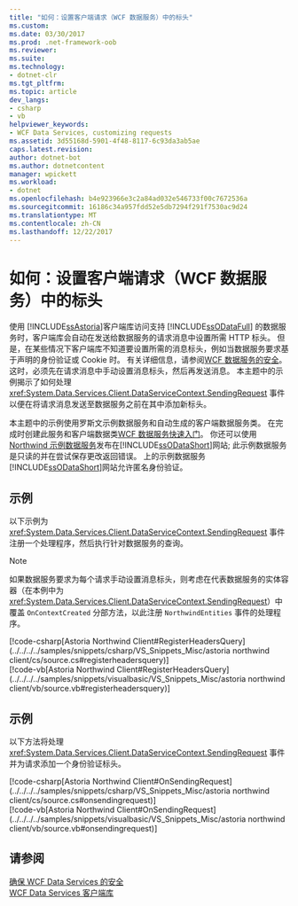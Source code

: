 ```yaml
---
title: "如何：设置客户端请求（WCF 数据服务）中的标头"
ms.custom: 
ms.date: 03/30/2017
ms.prod: .net-framework-oob
ms.reviewer: 
ms.suite: 
ms.technology:
- dotnet-clr
ms.tgt_pltfrm: 
ms.topic: article
dev_langs:
- csharp
- vb
helpviewer_keywords:
- WCF Data Services, customizing requests
ms.assetid: 3d55168d-5901-4f48-8117-6c93da3ab5ae
caps.latest.revision: 
author: dotnet-bot
ms.author: dotnetcontent
manager: wpickett
ms.workload:
- dotnet
ms.openlocfilehash: b4e923966e3c2a84ad032e546733f00c7672536a
ms.sourcegitcommit: 16186c34a957fdd52e5db7294f291f7530ac9d24
ms.translationtype: MT
ms.contentlocale: zh-CN
ms.lasthandoff: 12/22/2017
---
```

# <a name="how-to-set-headers-in-the-client-request-wcf-data-services"></a>如何：设置客户端请求（WCF 数据服务）中的标头
使用 [!INCLUDE[ssAstoria](../../../../includes/ssastoria-md.md)]客户端库访问支持 [!INCLUDE[ssODataFull](../../../../includes/ssodatafull-md.md)] 的数据服务时，客户端库会自动在发送给数据服务的请求消息中设置所需 HTTP 标头。 但是，在某些情况下客户端库不知道要设置所需的消息标头，例如当数据服务要求基于声明的身份验证或 Cookie 时。 有关详细信息，请参阅[WCF 数据服务的安全](../../../../docs/framework/data/wcf/securing-wcf-data-services.md#clientAuthentication)。 这时，必须先在请求消息中手动设置消息标头，然后再发送消息。 本主题中的示例揭示了如何处理 <xref:System.Data.Services.Client.DataServiceContext.SendingRequest> 事件以便在将请求消息发送至数据服务之前在其中添加新标头。  
  
 本主题中的示例使用罗斯文示例数据服务和自动生成的客户端数据服务类。 在完成时创建此服务和客户端数据类[WCF 数据服务快速入门](../../../../docs/framework/data/wcf/quickstart-wcf-data-services.md)。 你还可以使用[Northwind 示例数据服务](http://go.microsoft.com/fwlink/?LinkId=187426)发布在[!INCLUDE[ssODataShort](../../../../includes/ssodatashort-md.md)]网站; 此示例数据服务是只读的并在尝试保存更改返回错误。 上的示例数据服务[!INCLUDE[ssODataShort](../../../../includes/ssodatashort-md.md)]网站允许匿名身份验证。  
  
## <a name="example"></a>示例  
 以下示例为 <xref:System.Data.Services.Client.DataServiceContext.SendingRequest> 事件注册一个处理程序，然后执行针对数据服务的查询。  
  
> [!NOTE]
>  如果数据服务要求为每个请求手动设置消息标头，则考虑在代表数据服务的实体容器（在本例中为 <xref:System.Data.Services.Client.DataServiceContext.SendingRequest>）中覆盖 `OnContextCreated` 分部方法，以此注册 `NorthwindEntities` 事件的处理程序。  
  
[!code-csharp[Astoria Northwind Client#RegisterHeadersQuery](../../../../samples/snippets/csharp/VS_Snippets_Misc/astoria northwind client/cs/source.cs#registerheadersquery)]   
[!code-vb[Astoria Northwind Client#RegisterHeadersQuery](../../../../samples/snippets/visualbasic/VS_Snippets_Misc/astoria northwind client/vb/source.vb#registerheadersquery)]
  
## <a name="example"></a>示例  
 以下方法将处理 <xref:System.Data.Services.Client.DataServiceContext.SendingRequest> 事件并为请求添加一个身份验证标头。  
  
 [!code-csharp[Astoria Northwind Client#OnSendingRequest](../../../../samples/snippets/csharp/VS_Snippets_Misc/astoria northwind client/cs/source.cs#onsendingrequest)]  
 [!code-vb[Astoria Northwind Client#OnSendingRequest](../../../../samples/snippets/visualbasic/VS_Snippets_Misc/astoria northwind client/vb/source.vb#onsendingrequest)]  
  
## <a name="see-also"></a>请参阅  
 [确保 WCF Data Services 的安全](../../../../docs/framework/data/wcf/securing-wcf-data-services.md)  
 [WCF Data Services 客户端库](../../../../docs/framework/data/wcf/wcf-data-services-client-library.md)
